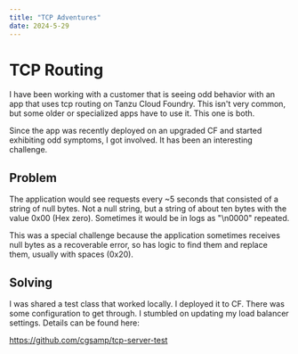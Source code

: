 ```yaml
---
title: "TCP Adventures"
date: 2024-5-29
---
```



# TCP Routing

I have been working with a customer that is seeing odd behavior with an app that uses tcp routing on Tanzu Cloud Foundry. This isn't very common, but some older or specialized apps have to use it. This one is both.

Since the app was recently deployed on an upgraded CF and started exhibiting odd symptoms, I got involved. It has been an interesting challenge.

## Problem

The application would see requests every ~5 seconds that consisted of a string of null bytes. Not a null string, but a string of about ten bytes with the value 0x00 (Hex zero). Sometimes it would be in logs as "\n0000" repeated.

This was a special challenge because the application sometimes receives null bytes as a recoverable error, so has logic to find them and replace them, usually with spaces (0x20).

## Solving

I was shared a test class that worked locally. I deployed it to CF. There was some configuration to get through. I stumbled on updating my load balancer settings. Details can be found here:

https://github.com/cgsamp/tcp-server-test
